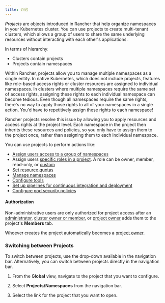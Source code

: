 ```yaml
---
title: 介绍
---
```


_Projects_ are objects introduced in Rancher that help organize namespaces in your Kubernetes cluster. You can use projects to create multi-tenant clusters, which allows a group of users to share the same underlying resources without interacting with each other's applications.

In terms of hierarchy:

* Clusters contain projects
* Projects contain namespaces

Within Rancher, projects allow you to manage multiple namespaces as a single entity. In native Kubernetes, which does not include projects, features like role-based access rights or cluster resources are assigned to individual namespaces. In clusters where multiple namespaces require the same set of access rights, assigning these rights to each individual namespace can become tedious. Even though all namespaces require the same rights, there's no way to apply those rights to all of your namespaces in a single action. You'd have to repetitively assign these rights to each namespace!

Rancher projects resolve this issue by allowing you to apply resources and access rights at the project level. Each namespace in the project then inherits these resources and policies, so you only have to assign them to the project once, rather than assigning them to each individual namespace.

You can use projects to perform actions like:

* [Assign users access to a group of namespaces](/docs/project-admin/project-members)
* Assign users [specific roles in a project](/docs/admin-settings/rbac/cluster-project-roles/#project-roles). A role can be owner, member, read-only, or [custom](/docs/admin-settings/rbac/default-custom-roles/)
* [Set resource quotas](/docs/project-admin/resource-quotas/)
* [Manage namespaces](/docs/project-admin/namespaces/)
* [Configure tools](/docs/project-admin/tools/)
* [Set up pipelines for continuous integration and deployment](/docs/project-admin/pipelines)
* [Configure pod security policies](/docs/project-admin/pod-security-policies)

#### Authorization

Non-administrative users are only authorized for project access after an [administrator](/docs/admin-settings/rbac/global-permissions/), [cluster owner or member](/docs/admin-settings/rbac/cluster-project-roles/#cluster-roles), or [project owner](/docs/admin-settings/rbac/cluster-project-roles/#project-roles) adds them to the project's **Members** tab.

Whoever creates the project automatically becomes a [project owner](/docs/admin-settings/rbac/cluster-project-roles/#project-roles).

### Switching between Projects

To switch between projects, use the drop-down available in the navigation bar. Alternatively, you can switch between projects directly in the navigation bar.

1. From the **Global** view, navigate to the project that you want to configure.

1. Select **Projects/Namespaces** from the navigation bar.

1. Select the link for the project that you want to open.

